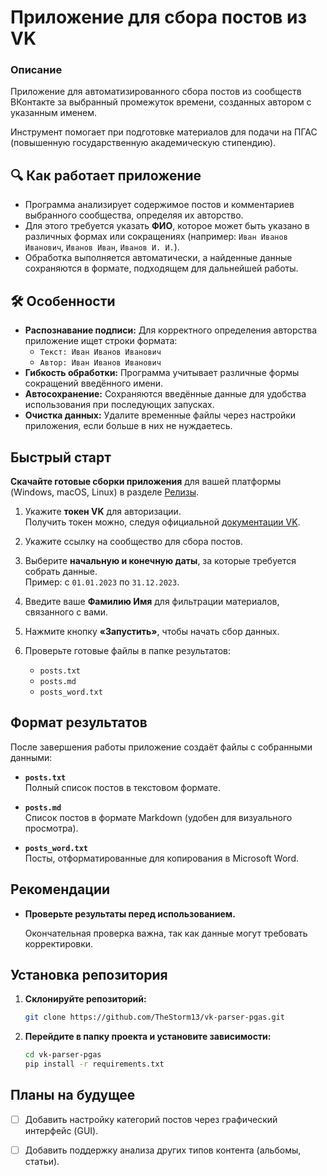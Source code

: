 # Приложение для сбора постов из VK

### Описание

Приложение для автоматизированного сбора постов из сообществ ВКонтакте за выбранный промежуток времени, созданных
автором с указанным именем.

Инструмент помогает при подготовке материалов для подачи на ПГАС (повышенную государственную академическую стипендию).

## 🔍 Как работает приложение

- Программа анализирует содержимое постов и комментариев выбранного сообщества, определяя их авторство.
- Для этого требуется указать **ФИО**, которое может быть указано в различных формах или сокращениях (например:
  `Иван Иванов Иванович`, `Иванов Иван`, `Иванов И. И.`).
- Обработка выполняется автоматически, а найденные данные сохраняются в формате, подходящем для дальнейшей работы.

## 🛠️ Особенности

- **Распознавание подписи:** Для корректного определения авторства приложение ищет строки формата:
    - `Текст: Иван Иванов Иванович`
    - `Автор: Иван Иванов Иванович`
- **Гибкость обработки:** Программа учитывает различные формы сокращений введённого имени.
- **Автосохранение:** Сохраняются введённые данные для удобства использования при последующих запусках.
- **Очистка данных:** Удалите временные файлы через настройки приложения, если больше в них не нуждаетесь.

## Быстрый старт

**Скачайте готовые сборки приложения** для вашей платформы (Windows, macOS, Linux) в
разделе [Релизы](https://github.com/TheStorm13/vk-parser-pgas/releases).

1. Укажите **токен VK** для авторизации.  
   Получить токен можно, следуя официальной [документации VK](https://vk.com/dev/access_token).

2. Укажите ссылку на сообщество для сбора постов.

3. Выберите **начальную и конечную даты**, за которые требуется собрать данные.  
   Пример: с `01.01.2023` по `31.12.2023`.

4. Введите ваше **Фамилию Имя** для фильтрации материалов, связанного с вами.

5. Нажмите кнопку **«Запустить»**, чтобы начать сбор данных.

6. Проверьте готовые файлы в папке результатов:

    - `posts.txt`
    - `posts.md`
    - `posts_word.txt`

## Формат результатов

После завершения работы приложение создаёт файлы с собранными данными:

- **`posts.txt`**  
  Полный список постов в текстовом формате.

- **`posts.md`**  
  Список постов в формате Markdown (удобен для визуального просмотра).

- **`posts_word.txt`**  
  Посты, отформатированные для копирования в Microsoft Word.

## Рекомендации

- **Проверьте результаты перед использованием.**

  Окончательная проверка важна, так как данные могут требовать
  корректировки.

## Установка репозитория

1. **Склонируйте репозиторий:**
   ```bash
   git clone https://github.com/TheStorm13/vk-parser-pgas.git
   ```

2. **Перейдите в папку проекта и установите зависимости:**
   ```bash
   cd vk-parser-pgas
   pip install -r requirements.txt
   ```

## Планы на будущее

- [ ] Добавить настройку категорий постов через графический интерфейс (GUI).
- [ ] Добавить поддержку анализа других типов контента (альбомы, статьи).

